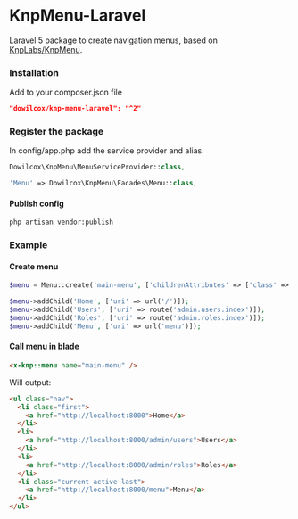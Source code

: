 KnpMenu-Laravel
============
Laravel 5 package to create navigation menus, based on [KnpLabs/KnpMenu](https://github.com/KnpLabs/KnpMenu).

### Installation
Add to your composer.json file
```json
"dowilcox/knp-menu-laravel": "^2"
```

### Register the package

In config/app.php add the service provider and alias.

```php
Dowilcox\KnpMenu\MenuServiceProvider::class,
```

```php
'Menu' => Dowilcox\KnpMenu\Facades\Menu::class,
```

#### Publish config
```bash
php artisan vendor:publish
```

### Example

#### Create menu
```php
$menu = Menu::create('main-menu', ['childrenAttributes' => ['class' => 'nav']]);

$menu->addChild('Home', ['uri' => url('/')]);
$menu->addChild('Users', ['uri' => route('admin.users.index')]);
$menu->addChild('Roles', ['uri' => route('admin.roles.index')]);
$menu->addChild('Menu', ['uri' => url('menu')]);
```
#### Call menu in blade
```html
<x-knp::menu name="main-menu" />
```

Will output:
```html
<ul class="nav">
  <li class="first">
    <a href="http://localhost:8000">Home</a>
  </li>
  <li>
    <a href="http://localhost:8000/admin/users">Users</a>
  </li>
  <li>
    <a href="http://localhost:8000/admin/roles">Roles</a>
  </li>
  <li class="current active last">
    <a href="http://localhost:8000/menu">Menu</a>
  </li>
</ul>
```
